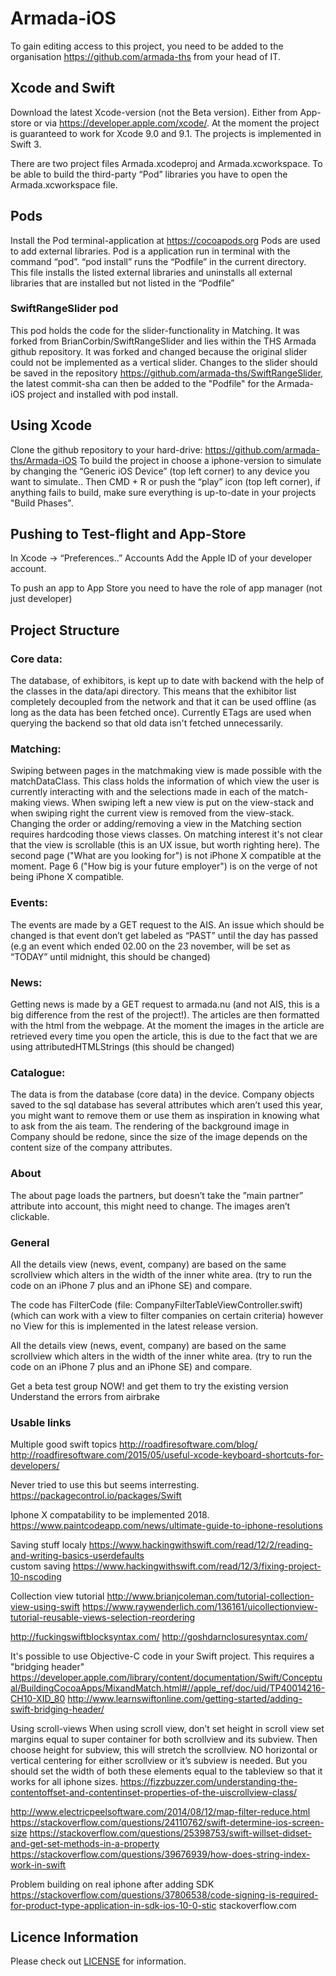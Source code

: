 # Armada-iOS
To gain editing access to this project, you need to be added to the organisation https://github.com/armada-ths from your head of IT. 

## Xcode and Swift
Download the latest Xcode-version (not the Beta version). Either from App-store or via https://developer.apple.com/xcode/. At the moment the project is guaranteed to work for Xcode 9.0 and 9.1. The projects is implemented in Swift 3.  

There are two project files Armada.xcodeproj and Armada.xcworkspace. To be able to build the third-party “Pod” libraries you have to open the Armada.xcworkspace file. 

## Pods
Install the Pod terminal-application at https://cocoapods.org
Pods are used to add external libraries. Pod is a application run in terminal with the command “pod”. “pod install” runs the “Podfile” in the current directory. This file installs the listed external libraries and uninstalls all external libraries that are installed but not listed in the “Podfile”  

### SwiftRangeSlider pod
This pod holds the code for the slider-functionality in Matching. It was forked from BrianCorbin/SwiftRangeSlider and lies within the THS Armada github repository. It was forked and changed because the original slider could not be implemented as a vertical slider. Changes to the slider should be saved in the repository https://github.com/armada-ths/SwiftRangeSlider, the latest commit-sha can then be added to the "Podfile" for the Armada-iOS project and installed with pod install. 

## Using Xcode 
Clone the github repository to your hard-drive: https://github.com/armada-ths/Armada-iOS 
To build the project in choose a iphone-version to simulate by changing the “Generic iOS Device” (top left corner) to any device you want to simulate.. Then CMD + R or push the “play” icon (top left corner), if anything fails to build, make sure everything is up-to-date in your projects "Build Phases".

## Pushing to Test-flight and App-Store
In Xcode -> “Preferences..” 
Accounts
Add the Apple ID of your developer account.

To push an  app to App Store you need to have the role of app manager (not just developer)



## Project Structure
### Core data:
The database, of exhibitors, is kept up to date with backend with the help of the classes in the data/api directory. This means that the exhibitor list completely decoupled from the network and that it can be used offline (as long as the data has been fetched once). Currently ETags are used when querying the backend so that old data isn't fetched unnecessarily.
### Matching:
Swiping between pages in the matchmaking view is made possible with the matchDataClass. This class holds the information of which view the user is currently interacting with and the selections made in each of the match-making views. When swiping left a new view is put on the view-stack and when swiping right the current view is removed from the view-stack. Changing the order or adding/removing a view in the Matching section requires hardcoding those views classes. On matching interest it's not clear that the view is scrollable (this is an UX issue, but worth righting here). The second page ("What are you looking for") is not iPhone X compatible at the moment. Page 6 ("How big is your future employer") is on the verge of not being iPhone X compatible.


### Events: 
The events are made by a GET request to the AIS. An issue which should be changed is that event don’t get labeled as “PAST” until the day has passed (e.g an event which ended 02.00 on the 23 november, will be set as “TODAY” until midnight, this should be changed)
### News: 
Getting news is made by a GET request to armada.nu (and not AIS, this is a big difference from the rest of the project!). The articles are then formatted with the html from the webpage. At the moment the images in the article are retrieved every time you open the article, this is due to the fact that we are using attributedHTMLStrings (this should be changed)
### Catalogue: 
The data is from the database (core data) in the device. Company objects saved to the sql database has several attributes which aren’t used this year, you might want to remove them or use them as inspiration in knowing what to ask from the ais team. The rendering of the background image in Company should be redone, since the size of the image depends on the content size of the company attributes.
### About
The about page loads the partners, but doesn’t take the ”main partner” attribute into account, this might need to change. The images aren’t clickable.

### General
All the details view (news, event, company) are based on the same scrollview which alters in the width of the inner white area. (try to run the code on an iPhone 7 plus and an iPhone SE) and compare.

The code has FilterCode (file: CompanyFilterTableViewController.swift) (which can work with a view to filter companies on certain criteria) however no View for this is implemented in the latest release version.

All the details view (news, event, company) are based on the same scrollview which alters in the width of the inner white area. (try to run the code on an iPhone 7 plus and an iPhone SE) and compare.

Get a beta test group NOW! and get them to try the existing version
Understand the errors from airbrake

### Usable links
Multiple good swift topics 
http://roadfiresoftware.com/blog/  
http://roadfiresoftware.com/2015/05/useful-xcode-keyboard-shortcuts-for-developers/

Never tried to use this but seems interresting. 
https://packagecontrol.io/packages/Swift       

Iphone X compatability to be implemented 2018.
https://www.paintcodeapp.com/news/ultimate-guide-to-iphone-resolutions 

Saving stuff localy
https://www.hackingwithswift.com/read/12/2/reading-and-writing-basics-userdefaults  
custom saving
https://www.hackingwithswift.com/read/12/3/fixing-project-10-nscoding 

Collection view tutorial
http://www.brianjcoleman.com/tutorial-collection-view-using-swift 
https://www.raywenderlich.com/136161/uicollectionview-tutorial-reusable-views-selection-reordering

http://fuckingswiftblocksyntax.com/
http://goshdarnclosuresyntax.com/

It's possible to use Objective-C code in your Swift project. This requires a "bridging header" 
https://developer.apple.com/library/content/documentation/Swift/Conceptual/BuildingCocoaApps/MixandMatch.html#//apple_ref/doc/uid/TP40014216-CH10-XID_80
http://www.learnswiftonline.com/getting-started/adding-swift-bridging-header/

Using scroll-views
When using scroll view, don’t set height in scroll view
set margins equal to super container for both scrollview and its subview. Then choose height for subview, this will stretch the scrollview. 
NO horizontal or vertical centering for either scrollview or it’s subview is needed. But you should set the width of both these elements equal to the tableview so that it works for all iphone sizes.
https://fizzbuzzer.com/understanding-the-contentoffset-and-contentinset-properties-of-the-uiscrollview-class/

http://www.electricpeelsoftware.com/2014/08/12/map-filter-reduce.html
https://stackoverflow.com/questions/24110762/swift-determine-ios-screen-size
https://stackoverflow.com/questions/25398753/swift-willset-didset-and-get-set-methods-in-a-property
https://stackoverflow.com/questions/39676939/how-does-string-index-work-in-swift

Problem building on real iphone after adding SDK
https://stackoverflow.com/questions/37806538/code-signing-is-required-for-product-type-application-in-sdk-ios-10-0-stic
stackoverflow.com

## Licence Information 
Please check out [LICENSE](LICENSE) for information. 
